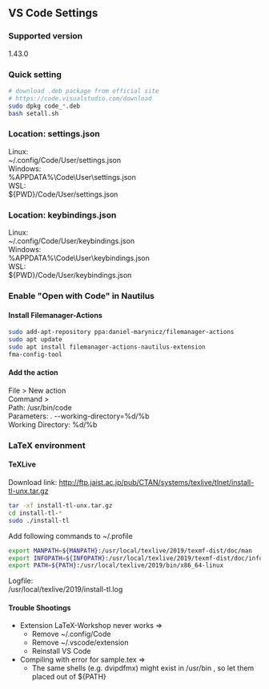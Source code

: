 ## VS Code Settings

### Supported version
1.43.0

### Quick setting
```bash
# download .deb package from official site
# https://code.visualstudio.com/download
sudo dpkg code_*.deb
bash setall.sh
```

### Location: settings.json
Linux:  
~/.config/Code/User/settings.json  
Windows:  
%APPDATA%\Code\User\settings.json  
WSL:  
${PWD}/Code/User/settings.json  

### Location: keybindings.json
Linux:  
~/.config/Code/User/keybindings.json  
Windows:  
%APPDATA%\Code\User\keybindings.json  
WSL:  
${PWD}/Code/User/keybindings.json

### Enable "Open with Code" in Nautilus
#### Install Filemanager-Actions
```bash
sudo add-apt-repository ppa:daniel-marynicz/filemanager-actions
sudo apt update
sudo apt install filemanager-actions-nautilus-extension
fma-config-tool
```
#### Add the action
File > New action  
Command >  
Path: /usr/bin/code  
Parameters: . --working-directory=%d/%b  
Working Directory: %d/%b

### LaTeX environment
#### TeXLive
Download link: http://ftp.jaist.ac.jp/pub/CTAN/systems/texlive/tlnet/install-tl-unx.tar.gz 
```bash
tar -xf install-tl-unx.tar.gz
cd install-tl-*
sudo ./install-tl
```
Add following commands to ~/.profile
```bash
export MANPATH=${MANPATH}:/usr/local/texlive/2019/texmf-dist/doc/man
export INFOPATH=${INFOPATH}:/usr/local/texlive/2019/texmf-dist/doc/info
export PATH=${PATH}:/usr/local/texlive/2019/bin/x86_64-linux
```
Logfile:  
/usr/local/texlive/2019/install-tl.log

#### Trouble Shootings
- Extension LaTeX-Workshop never works =>
  - Remove ~/.config/Code
  - Remove ~/.vscode/extension
  - Reinstall VS Code
- Compiling with error for sample.tex =>
  - The same shells (e.g. dvipdfmx) might exist in /usr/bin , so let them placed out of ${PATH}